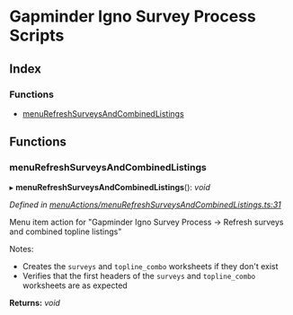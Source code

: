 
# Gapminder Igno Survey Process Scripts

## Index

### Functions

* [menuRefreshSurveysAndCombinedListings](README.md#menurefreshsurveysandcombinedlistings)

## Functions

###  menuRefreshSurveysAndCombinedListings

▸ **menuRefreshSurveysAndCombinedListings**(): *void*

*Defined in [menuActions/menuRefreshSurveysAndCombinedListings.ts:31](https://github.com/Gapminder/gapminder-igno-survey-process-scripts/blob/v0.1.0/src/menuActions/menuRefreshSurveysAndCombinedListings.ts#L31)*

Menu item action for "Gapminder Igno Survey Process -> Refresh surveys and combined topline listings"

Notes:
- Creates the `surveys` and `topline_combo` worksheets if they don't exist
- Verifies that the first headers of the `surveys` and `topline_combo` worksheets are as expected

**Returns:** *void*

